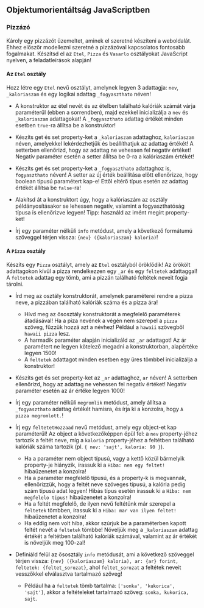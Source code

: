 <style>
    h1:first-of-type { display: none; }
</style>

# Szkriptnyelvek - 8. gyakorló feladatsor

## Objektumorientáltság JavaScriptben


### Pizzázó

Károly egy pizzázót üzemeltet, aminek el szeretné készíteni a weboldalát. Ehhez először modellezni szeretné a pizzázóval kapcsolatos fontosabb fogalmakat. Készítsd el az `Etel`, `Pizza` és `Vasarlo` osztályokat JavaScript nyelven, a feladatleírások alapján!


#### Az `Etel` osztály

Hozz létre egy `Etel` nevű osztályt, amelynek legyen 3 adattagja: `nev`, `_kaloriaszam` és egy logikai adattag `_fogyaszthato` néven!

* A konstruktor az étel nevét és az ételben található kalóriák számát várja paraméterül (ebben a sorrendben), majd ezekkel inicializálja a `nev` és `_kaloriaszam` adattagokat! A `_fogyaszthato` adattag értékét minden esetben `true`-ra állítsa be a konstruktor!

* Készíts get és set property-ket a `_kaloriaszam` adattaghoz, `kaloriaszam` néven, amelyekkel lekérdezhetjük és beállíthatjuk az adattag értékét! A setterben ellenőrizd, hogy az adattag ne vehessen fel negatív értéket! Negatív paraméter esetén a setter állítsa be 0-ra a kalóriaszám értékét!

* Készíts get és set property-ket a `_fogyaszthato` adattaghoz is, `fogyaszthato` néven! A setter az új érték beállítása előtt ellenőrizze, hogy boolean típusú paramétert kap-e! Ettől eltérő típus esetén az adattag értékét állítsa be `false`-ra!

* Alakítsd át a konstruktort úgy, hogy a kalóriaszám az osztály példányosításakor se lehessen negatív, valamint a fogyaszthatóság típusa is ellenőrizve legyen! Tipp: használd az imént megírt property-ket!

* Írj egy paraméter nélküli `info` metódust, amely a következő formátumú szöveggel térjen vissza: `{nev} ({kaloriaszam} kaloria)`!


#### A `Pizza` osztály

Készíts egy `Pizza` osztályt, amely az `Etel` osztályból öröklődik! Az örökölt adattagokon kívül a pizza rendelkezzen egy `_ar` és egy `feltetek` adattaggal! A `feltetek` adattag egy tömb, ami a pizzán található feltétek neveit fogja tárolni.

* Írd meg az osztály konstruktorát, amelynek paraméterei rendre a pizza neve, a pizzában található kalóriák száma és a pizza ára!
    * Hívd meg az ősosztály konstruktorát a megfelelő paraméterek átadásával! Ha a piza nevének a végén nem szerepel a `pizza` szöveg, fűzzük hozzá azt a névhez! Például a `hawaii` szövegből `hawaii pizza` lesz.
    * A harmadik paraméter alapján inicializáld az `_ar` adattagot! Az ár paramétert ne legyen kötelező megadni a konstruktorban, alapértéke legyen 1500!
    * A `feltetek` adattagot minden esetben egy üres tömbbel inicializálja a konstruktor!

* Készíts get és set property-ket az `_ar` adattaghoz, `ar` néven! A setterben ellenőrizd, hogy az adattag ne vehessen fel negatív értéket! Negatív paraméter esetén az ár értéke legyen 1000!

* Írj egy paraméter nélküli `megromlik` metódust, amely állítsa a `_fogyaszthato` adattag értékét hamisra, és írja ki a konzolra, hogy `A pizza megromlott.`!

* Írj egy `feltetetHozzaad` nevű metódust, amely egy object-et kap paraméterül! Az object a következőképpen épül fel: a `nev` property-jéhez tartozik a feltét neve, míg a `kaloria` property-jéhez a feltétben található kalóriák száma tartozik (pl. `{ nev: 'sajt', kaloria: 90 }`).
    * Ha a paraméter nem object típusú, vagy a kettő közül bármelyik property-je hiányzik, írassuk ki a `Hiba: nem egy feltet!` hibaüzenetet a konzolra!
    * Ha a paraméter megfelelő típusú, és a property-k is megvannak, ellenőrizzük, hogy a feltét neve szöveges típusú, a kalória pedig szám típusú adat legyen! Hibás típus esetén írassuk ki a `Hiba: nem megfelelo tipus!` hibaüzenetet a konzolra!
    * Ha a feltét megfelelő, de ilyen nevű feltétünk már szerepel a `feltetek` tömbben, írassuk ki a `Hiba: mar van ilyen feltet!` hibaüzenetet a konzolra!
    * Ha eddig nem volt hiba, akkor szúrjuk be a paraméterben kapott feltét nevét a `feltetek` tömbbe! Növeljük meg a `_kaloriaszam`  adattag értékét a feltétben található kalóriák számával, valamint az ár értékét is növeljük meg 100-zal!

* Definiáld felül az ősosztály `info` metódusát, ami a következő szöveggel térjen vissza: `{nev} ({kaloriaszam} kaloria), ar: {ar} forint, feltetek: {feltet_sorozat}`, ahol `feltet_sorozat` a feltétek neveit vesszőkkel elválasztva tartalmazó szöveg!
    * Például ha a `feltetek` tömb tartalma: `['sonka', 'kukorica', 'sajt']`, akkor a feltételeket tartalmazó szöveg: `sonka, kukorica, sajt`.

